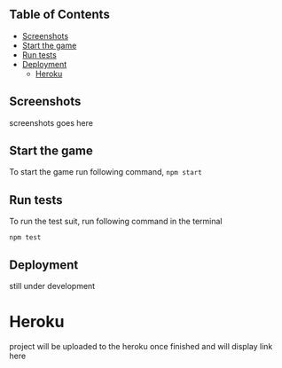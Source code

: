 
## Table of Contents

- [Screenshots](#screenshots)
- [Start the game](#start-the-game)
- [Run tests](#run-tests)
- [Deployment](#deployment)
  - [Heroku](#)

## Screenshots

screenshots goes here

## Start the game

To start the game run following command,
`npm start`

## Run tests

To run the test suit, run following command in the terminal

`npm test`

## Deployment

still under development

# Heroku
project will be uploaded to the heroku once finished and will display link here
